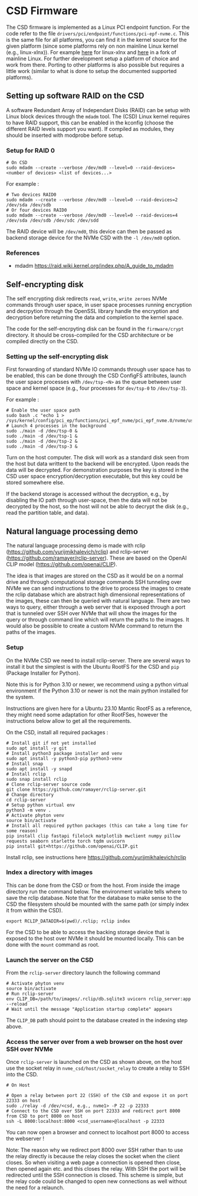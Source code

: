# CSD Firmware

The CSD firmware is implemented as a Linux PCI endpoint function. For the code refer to the file `drivers/pci/endpoint/functions/pci-epf-nvme.c`. This is the same file for all platforms, you can find it in the kernel source for the given platform (since some platforms rely on non mainline Linux kernel (e.g., linux-xlnx)). For example [here](https://github.com/rick-heig/linux-xlnx/blob/csd_20231212/drivers/pci/endpoint/functions/pci-epf-nvme.c) for linux-xlnx and [here](https://github.com/rick-heig/linux/blob/rockpro64_csd_v1/drivers/pci/endpoint/functions/pci-epf-nvme.c) in a fork of mainline Linux. For further development setup a platform of choice and work from there. Porting to other platforms is also possible but requires a little work (similar to what is done to setup the documented supported platforms).

## Setting up software RAID on the CSD

A software Redundant Array of Independant Disks (RAID) can be setup with Linux block devices through the `mdadm` tool. The (CSD) Linux kernel requires to have RAID support, this can be enabled in the kconfig (choose the different RAID levels support you want). If compiled as modules, they should be inserted with modprobe before setup.

### Setup for RAID 0

```shell
# On CSD
sudo mdadm --create --verbose /dev/md0 --level=0 --raid-devices=<number of devices> <list of devices...>
```

For example :

```shell
# Two devices RAID0
sudo mdadm --create --verbose /dev/md0 --level=0 --raid-devices=2 /dev/sda /dev/sdb
# Or four devices RAID0
sudo mdadm --create --verbose /dev/md0 --level=0 --raid-devices=4 /dev/sda /dev/sdb /dev/sdc /dev/sdd
```

The RAID device will be `/dev/md0`, this device can then be passed as backend storage device for the NVMe CSD with the `-l /dev/md0` option.

### References

- mdadm https://raid.wiki.kernel.org/index.php/A_guide_to_mdadm


## Self-encrypting disk

The self encrypting disk redirects `read`, `write`, `write zeroes` NVMe commands through user space, in user space processes running encryption and decrpytion through the OpenSSL library handle the encryption and decryption before returning the data and completion to the kernel space.

The code for the self-encrpyting disk can be found in the `firmware/crypt` directory. It should be cross-compiled for the CSD architecture or be compiled directly on the CSD.

### Setting up the self-encrypting disk

First forwarding of standard NVMe IO commands through user space has to be enabled, this can be done through the CSD ConfigFS attributes, launch the user space processes with `/dev/tsp-<N>` as the queue between user space and kernel space (e.g., four processes for `dev/tsp-0` to `/dev/tsp-3`).

For example :

```shell
# Enable the user space path
sudo bash .c "echo 1 > /sys/kernel/config/pci_ep/functions/pci_epf_nvme/pci_epf_nvme.0/nvme/user_path_enable"
# Launch 4 processes in the background
sudo ./main -d /dev/tsp-0 &
sudo ./main -d /dev/tsp-1 &
sudo ./main -d /dev/tsp-2 &
sudo ./main -d /dev/tsp-3 &
```

Turn on the host computer. The disk will work as a standard disk seen from the host but data writtent to the backend will be encrypted. Upon reads the data will be decrypted. For demonstration purposes the key is stored in the CSD user space encryption/decryption executable, but this key could be stored somewhere else.

If the backend storage is accessed without the decryption, e.g., by disabling the IO path through user-space, then the data will not be decrypted by the host, so the host will not be able to decrypt the disk (e.g., read the partition table, and data).

## Natural language processing demo

The natural language processing demo is made with rclip (https://github.com/yurijmikhalevich/rclip) and rclip-server (https://github.com/ramayer/rclip-server). These are based on the OpenAI CLIP model (https://github.com/openai/CLIP).

The idea is that images are stored on the CSD as it would be on a normal drive and through computational storage commands SSH tunneling over NVMe we can send instructions to the drive to process the images to create the rclip database which are abstract high dimensional representations of the images, these can then be queried with natural language. There are two ways to query, either through a web server that is exposed through a port that is tunneled over SSH over NVMe that will show the images for the query or through command line which will return the paths to the images. It would also be possible to create a custom NVMe command to return the paths of the images.

### Setup

On the NVMe CSD we need to install rclip-server. There are several ways to install it but the simplest is with the Ubuntu RootFS for the CSD and `pip` (Package Installer for Python).

Note this is for Python 3.10 or newer, we recommend using a python virtual environment if the Python 3.10 or newer is not the main python installed for the system.

Instructions are given here for a Ubuntu 23.10 Mantic RootFS as a reference, they might need some adaptation for other RootFSes, however the instructions below allow to get all the requirements.

On the CSD, install all required packages :

```shell
# Install git if not yet installed
sudo apt install -y git
# Install python3 package installer and venv
sudo apt install -y python3-pip python3-venv
# Install snap
sudo apt install -y snapd
# Install rclip
sudo snap install rclip
# Clone rclip-server source code
git clone https://github.com/ramayer/rclip-server.git
# Change directory
cd rclip-server
# Setup python virtual env
python3 -m venv .
# Activate phyton venv
source bin/activate
# Install all required python packages (this can take a long time for some reason)
pip install clip fastapi filelock matplotlib mwclient numpy pillow requests seaborn starlette torch tqdm uvicorn
pip install git+https://github.com/openai/CLIP.git
```

Install rclip, see instructions here https://github.com/yurijmikhalevich/rclip

### Index a directory with images

This can be done from the CSD or from the host. From inside the image directory run the command below. The environment variable tells where to save the rclip database. Note that for the database to make sense to the CSD the filesystem should be mounted with the same path (or simply index it from within the CSD).

```shell
export RCLIP_DATADIR=$(pwd)/.rclip; rclip index
```

For the CSD to be able to access the backing storage device that is exposed to the host over NVMe it should be mounted locally. This can be done with the `mount` command as root.

### Launch the server on the CSD

From the `rclip-server` directory launch the following command

```shell
# Activate phyton venv
source bin/activate
# Run rclip-server
env CLIP_DB=/path/to/images/.rclip/db.sqlite3 uvicorn rclip_server:app --reload
# Wait until the message "Application startup complete" appears
```

The `CLIP_DB` path should point to the database created in the indexing step above.

### Access the server over from a web browser on the host over SSH over NVMe

Once `rclip-server` is launched on the CSD as shown above, on the host use the socket relay in `nvme_csd/host/socket_relay` to create a relay to SSH into the CSD.

```shell
# On Host

# Open a relay between port 22 (SSH) of the CSD and expose it on port 22333 on host
sudo ./relay -d /dev/<csd, e.g., nvme1> -P 22 -p 22333
# Connect to the CSD over SSH on port 22333 and redirect port 8000 from CSD to port 8000 on host
ssh -L 8000:localhost:8000 <csd_username>@localhost -p 22333
```

You can now open a browser and connect to localhost port 8000 to access the webserver !

Note: The reason why we redirect port 8000 over SSH rather than to use the relay directly is because the relay closes the socket when the client closes. So when visiting a web page a connection is opened then close, then opened again etc. and this closes the relay. With SSH the port will be redirected until the SSH connection is closed. This scheme is simple, but the relay code could be changed to open new connections as well without the need for a relaunch.